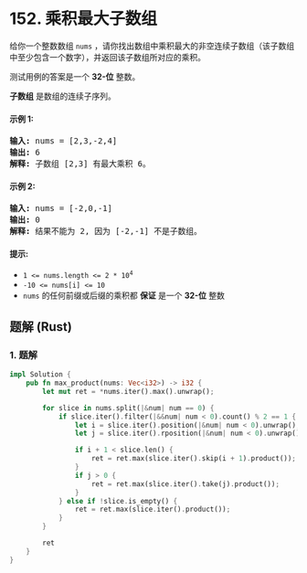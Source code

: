 # 152. 乘积最大子数组
给你一个整数数组 `nums` ，请你找出数组中乘积最大的非空连续子数组（该子数组中至少包含一个数字），并返回该子数组所对应的乘积。

测试用例的答案是一个 **32-位** 整数。

**子数组** 是数组的连续子序列。

#### 示例 1:
<pre>
<strong>输入:</strong> nums = [2,3,-2,4]
<strong>输出:</strong> 6
<strong>解释:</strong> 子数组 [2,3] 有最大乘积 6。
</pre>

#### 示例 2:
<pre>
<strong>输入:</strong> nums = [-2,0,-1]
<strong>输出:</strong> 0
<strong>解释:</strong> 结果不能为 2, 因为 [-2,-1] 不是子数组。
</pre>

#### 提示:
* <code>1 <= nums.length <= 2 * 10<sup>4</sup></code>
* `-10 <= nums[i] <= 10`
* `nums` 的任何前缀或后缀的乘积都 **保证** 是一个 **32-位** 整数

## 题解 (Rust)

### 1. 题解
```Rust
impl Solution {
    pub fn max_product(nums: Vec<i32>) -> i32 {
        let mut ret = *nums.iter().max().unwrap();

        for slice in nums.split(|&num| num == 0) {
            if slice.iter().filter(|&&num| num < 0).count() % 2 == 1 {
                let i = slice.iter().position(|&num| num < 0).unwrap();
                let j = slice.iter().rposition(|&num| num < 0).unwrap();

                if i + 1 < slice.len() {
                    ret = ret.max(slice.iter().skip(i + 1).product());
                }
                if j > 0 {
                    ret = ret.max(slice.iter().take(j).product());
                }
            } else if !slice.is_empty() {
                ret = ret.max(slice.iter().product());
            }
        }

        ret
    }
}
```
